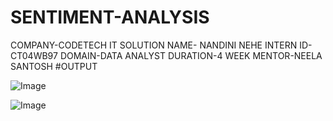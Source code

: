 # SENTIMENT-ANALYSIS
COMPANY-CODETECH IT SOLUTION 
NAME- NANDINI NEHE 
INTERN ID-CT04WB97 
DOMAIN-DATA ANALYST 
DURATION-4 WEEK 
MENTOR-NEELA SANTOSH
#OUTPUT

![Image](https://github.com/user-attachments/assets/38ccbf4e-e2c8-4b5d-8d9d-6bbfada3261f)

![Image](https://github.com/user-attachments/assets/c0068abc-9460-48a3-85fc-6cdb5117d377)
